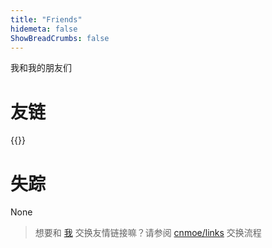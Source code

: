 ```yaml
---
title: "Friends"
hidemeta: false
ShowBreadCrumbs: false
---
```

我和我的朋友们

# 友链

{{<friend name="姜饼" url="https://jambing.cn/" logo="src/jambing.cn.webp" word="云胡不喜，悦喜成安。" >}}

# 失踪

None

> 想要和 [我](https://blog.yuanmoe.com/) 交换友情链接嘛？请参阅 [cnmoe/links](https://github.com/cnmoe/links#readme) 交换流程

